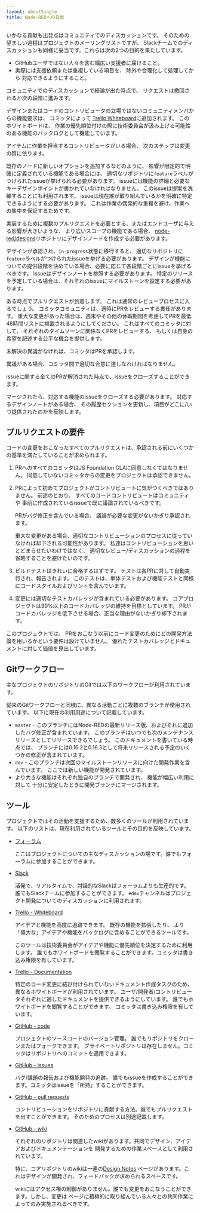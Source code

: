 ```yaml
---
layout: aboutSingle
title: Node-REDへの貢献
---
```


いかなる貢献も出発点はコミュニティでのディスカッションです。
そのための望ましい過程はプロジェクトのメーリングリストですが、
Slackチームでのディスカッションも同様に妥当です。これらは次の2つの目的を果たしています。

 - GitHubユーザではない人々を含む幅広い支援者に届けること。
 - 実際には支援依頼または重複している項目を、
   除外や合理化して処理してから
   対応できるようにすること。

コミュニティでのディスカッションで結論が出た時点で、
リクエストは撤回されるか次の段階に進みます。

デザインまたはコードのコントリビュータの立場ではないコミュニティメンバからの機能要求は、
コミッタによって
[Trello Whiteboard](https://trello.com/b/R0O3CSrI/node-red-whiteboard)に追加されます。
このホワイトボードは、
作業の優先順位付けの際に技術委員会が汲み上げる可能性のある機能のバックログとして機能しています。

アイテムに作業を担当するコントリビュータがいる場合、
次のステップは変更の質に依ります。

既存のノードに新しいオプションを追加するなどのように、
影響が限定的で明確に定義されている機能である場合には、
適切なリポジトリに`feature`ラベルがつけられたissueが挙げられる必要があります。
issueには機能の詳細と必要なキーデザインポイントが書かれていなければなりません。
このissueは提案を洗練することにも利用されます。 
issueは現在誰が取り組んでいるかを明確に特定できるようにする必要があります。
これは作業の偶発的な重複を避け、作業への集中を保証するためです。

実装するために複数のプルリクエストを必要とする、またはエンドユーザに与える影響が大きいような、
より広いスコープの機能である場合、
[node-red/designs](https://github.com/node-red/designs)リポジトリにデザインノードを作成する必要があります。

デザインが承認され、`in-progress`状態に移行すると、
適切なリポジトリに`feature`ラベルがつけられたissueを挙げる必要があります。
デザインが機能についての提供段階を決めている場合、必要に応じて各段階ごとにissueを挙げるべきです。
issueはデザインノートを参照する必要があります。
特定のリリースを予定している場合は、それぞれのissueにマイルストーンを設定する必要があります。

ある時点でプルリクエストが到着します。
これは通常のレビュープロセスに入るでしょう。
コミッタコミュニティは、適時にPRをレビューする責任があります。
重大な変更があった場合は、週末やその他の休暇期間を考慮してPRを最低48時間リストに掲載されるようにしてください。
これはすべてのコミッタに対して、
それぞれのタイムゾーンに関係なくPRをレビューする、
もしくは自身の希望を記述する公平な機会を提供します。

未解決の異議がなければ、コミッタはPRを承認します。

異議がある場合、コミッタ間で適切な合意に達しなれければなりません。

issueに関する全てのPRが解消された時点で、issueをクローズすることができます。

マージされたら、対応する機能のissueをクローズする必要があります。
対応するデザインノートがある場合、
その履歴セクションを更新し、項目がどこに/いつ提供されたのかを反映します。


## プルリクエストの要件

コードの変更をおこなったすべてのプルリクエストは、承認される前にいくつかの基準を満たしていることが求められます。

1. PRへのすべてのコミッタはJS Foundation CLAに同意しなくてはなりません。
   同意していないコミッタからの変更をプロジェクトは承認できません。

2. PRによって初めてプロジェクトがコントリビュートに気がつくべきではありません。
   前述のとおり、
   すべてのコードコントリビュートはコミュニティや
   事前に作成されているissueで既に議論されているべきです。
   
   PRがバグ修正を含んでいる場合、
   議論が必要な変更がないかぎり承認されます。

   重大な変更がある場合、適切なコントリビューションのプロセスに従っていなければ却下される可能性があります。
   私達はコントリビューションを思いとどまらせたいわけではなく、
   適切なレビュー/ディスカッションの過程を省略することを避けたいのです。

3. ビルドテストはきれいに合格するはずです。
   テストは各PRに対して自動実行され、報告されます。
   このテストは、単体テストおよび機能テストと同様にコードスタイルおよびリントを含んでいます。

4. 変更には適切なテストカバレッジが含まれている必要があります。
   コアプロジェクトは90%以上のコードカバレッジの維持を目標としています。
   PRがコードカバレッジを低下させる場合、正当な理由がないかぎり却下されます。

このプロジェクトでは、
PRをおこなう以前にコード変更のためにどの開発方法論を用いるかという要件は設けていません。
優れたテストカバレッジとドキュメントに対して価値を見出しています。

## Gitワークフロー

主なプロジェクトのリポジトリのGitでは以下のワークフローが利用されています。

従来のGitワークフローと同様に、異なる活動ごとに複数のブランチが使用されています。
以下に現在の利用用途について記載しています。

 - `master` - このブランチにはNode-REDの最新リリース版、およびそれに追加したバグ修正が含まれています。
   このブランチはいつでも次のメンテナンスリリースとしてリリースできるでしょう。
   このドキュメントを書いている時点では、
   ブランチには0.16.2と0.16.3として将来リリースされる予定のいくつかの修正が含まれています。
 - `dev` - このブランチは次回のマイルストーンリリースに向けた開発作業を含んでいます。
   ここでは新しい機能が開発されています。
 - より大きな機能はそれぞれ独自のブランチで開発され、
   機能が幅広い利用に対して
   十分に安定したときに開発ブランチにマージされます。

## ツール

プロジェクトではその活動を支援するため、数多くのツールが利用されています。
以下のリストは、現在利用されているツールとその目的を反映しています。


 - [フォーラム](https://discourse.nodered.org)

   ここはプロジェクトについての主なディスカッションの場です。誰でもフォーラムに参加することができます。

 - [Slack](https://nodered.org/slack)

   活発で、リアルタイムで、対話的なSlackはフォーラムよりも生産的です。
   誰でもSlackチームに参加することができます。
   `#dev`チャンネルはプロジェクト開発についてのディスカッションに利用されます。

 - [Trello - Whiteboard](https://trello.com/b/R0O3CSrI/node-red-whiteboard)

   アイデアと機能を高度に追跡できます。
   既存の機能を拡張したり、
   より「偉大な」アイデアや機能をバックログに含めることができるツールです。

   このツールは技術委員会がアイデアや機能に優先順位を決定するために利用します。
   誰でもホワイトボードを閲覧することができます。コミッタは書き込み権限を有しています。

 - [Trello - Documentation](https://trello.com/b/m2mBMUYj/documentation)

   特定のコード変更に結び付けられていないドキュメント作成タスクのため、異なるホワイトボードが利用されています。
   ユーザ/開発者/コントリビュータそれぞれに適したドキュメントを提供できるようにしています。
   誰でもホワイトボードを閲覧することができます。
   コミッタは書き込み権限を有しています。

 - [GitHub - code](https://github.com/node-red/node-red)

   プロジェクトのソースコードのバージョン管理。
   誰でもリポジトリをクローンまたはフォークできます。
   プライベートリポジトリは存在しません。コミッタはリポジトリへのコミットを適用できます。

 - [GitHub - issues](https://github.com/node-red/node-red/issues)

   バグ/課題の報告および機能開発の追跡。
   誰でもissueを作成することができます。コミッタはissueを「所持」することができます。

 - [GitHub - pull requests](https://github.com/node-red/node-red/pulls)

   コントリビューションをリポジトリに貢献する方法。誰でもプルリクエストを出すことができます。
   そのためのプロセスは別途記載します。

 - [GitHub - wiki](https://github.com/node-red/node-red/wiki)

   それぞれのリポジトリは関連したwikiがあります。共同でデザイン、アイデアおよびドキュメンテーションを
   開発するための作業スペースとして利用されています。

   特に、コアリポジトリのwikiは一連の[Design Notes](https://github.com/node-red/node-red/wiki/Design-Notes)
   ページがあります。これはデザインが開発され、フィードバックが求められるスペースです。

   wikiにはアクセス権の制御がありません。誰でも変更をおこなうことができます。しかし、変更は
   ページに積極的に取り組んでいる人々との共同作業によってのみ実施されるべきです。